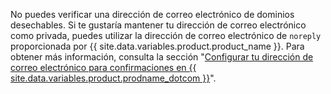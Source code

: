 No puedes verificar una dirección de correo electrónico de dominios desechables. Si te gustaría mantener tu dirección de correo electrónico como privada, puedes utilizar la dirección de correo electrónico de `noreply` proporcionada por {{ site.data.variables.product.product_name }}. Para obtener más información, consulta la sección "[Configurar tu dirección de correo electrónico para confirmaciones en {{ site.data.variables.product.prodname_dotcom }}](/articles/setting-your-commit-email-address#setting-your-commit-email-address-on-github)".
